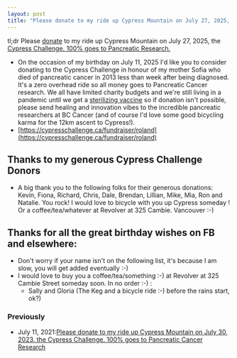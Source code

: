 ```yaml
---
layout: post
title: "Please donate to my ride up Cypress Mountain on July 27, 2025, the Cypress Challenge. 100% goes to Pancreatic Cancer Research"
---
```

tl;dr Please [donate](https://cypresschallenge.ca/fundraiser/roland) to my ride up Cypress Mountain on July 27, 2025, the [Cypress Challenge. 100% goes to Pancreatic Research.](http://cypresschallenge.com)

* On the occasion of my birthday on July 11, 2025 I'd like you to consider donating to the Cypress Challenge in honour of my mother Sofia who died of pancreatic cancer in 2013 less than week after being diagnosed. It's a zero overhead ride so all money goes to Pancreatic Cancer research. We all have limited charity budgets and we're still living in a pandemic until we get a [sterilizing vaccine](https://pmc.ncbi.nlm.nih.gov/articles/PMC9595357/) so if donation isn't possible, please send healing and innovation vibes to the incredible pancreatic researchers at BC Cancer (and of course I'd love some good bicycling karma for the 12km ascent to Cypress!).
* [https://cypresschallenge.ca/fundraiser/roland](https://cypresschallenge.ca/fundraiser/roland)

## Thanks to my generous Cypress Challenge Donors
* A big thank you to the following folks for their generous donations: Kevin, Fiona, Richard, Chris, Dale, Brendan, Lillian, Mike, Mia, Ron and Natalie. You rock! I would love to bicycle with you up Cypress someday ! Or a coffee/tea/whatever at Revolver at 325 Cambie. Vancouver :-)

## Thanks for all the great birthday wishes on FB and elsewhere:
* Don't worry if your name isn't on the following list, it's because I am slow, you will get added eventually :-)
* I would love to buy you a coffee/tea/something :-) at Revolver at 325 Cambie Street someday soon. In no order :-) :
    * Sally and Gloria (The Keg and a bicycle ride :-) before the rains start, ok?)

### Previously
* July 11, 2021:[Please donate to my ride up Cypress Mountain on July 30, 2023, the Cypress Challenge. 100% goes to Pancreatic Cancer Research](https://rolandtanglao.com/2023/07/09/p1-cypress-challenge-2023-pancreatic-cancer/)
